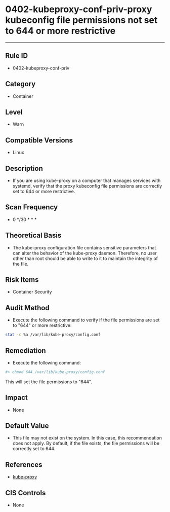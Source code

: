 # 0402-kubeproxy-conf-priv-proxy kubeconfig file permissions not set to 644 or more restrictive
---

## Rule ID

- 0402-kubeproxy-conf-priv


## Category

- Container


## Level

- Warn


## Compatible Versions


- Linux




## Description


- If you are using kube-proxy on a computer that manages services with systemd, verify that the proxy kubeconfig file permissions are correctly set to 644 or more restrictive.



## Scan Frequency
- 0 */30 * * *

## Theoretical Basis


- The kube-proxy configuration file contains sensitive parameters that can alter the behavior of the kube-proxy daemon. Therefore, no user other than root should be able to write to it to maintain the integrity of the file.



## Risk Items


- Container Security



## Audit Method
- Execute the following command to verify if the file permissions are set to "644" or more restrictive:

```bash
stat -c %a /var/lib/kube-proxy/config.conf
```



## Remediation
- Execute the following command:
```bash
#> chmod 644 /var/lib/kube-proxy/config.conf
```
This will set the file permissions to "644".



## Impact


- None




## Default Value


- This file may not exist on the system. In this case, this recommendation does not apply. By default, if the file exists, the file permissions will be correctly set to 644.




## References


- [kube-proxy](https://kubernetes.io/docs/admin/kube-proxy/)



## CIS Controls


- None